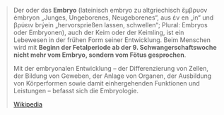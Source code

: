 > Der oder das **Embryo** (lateinisch embryo zu altgriechisch ἔμβρυον émbryon „Junges, Ungeborenes, Neugeborenes“, aus ἐν en „in“ und βρύειν brýein „hervorsprießen lassen, schwellen“; Plural: Embryos oder Embryonen), auch der Keim oder der Keimling, ist ein Lebewesen in der frühen Form seiner Entwicklung. Beim Menschen wird mit **Beginn der Fetalperiode ab der 9. Schwangerschaftswoche nicht mehr vom Embryo, sondern vom Fötus gesprochen**.
>
> Mit der embryonalen Entwicklung – der Differenzierung von Zellen, der Bildung von Geweben, der Anlage von Organen, der Ausbildung von Körperformen sowie damit einhergehenden Funktionen und Leistungen – befasst sich die Embryologie.
>
> [Wikipedia](https://de.wikipedia.org/wiki/Embryo)